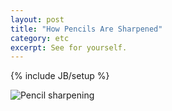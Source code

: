 ```yaml
---
layout: post
title: "How Pencils Are Sharpened"
category: etc  
excerpt: See for yourself.
---
```

{% include JB/setup %}

![Pencil sharpening](http://www.vincentbarr.com/assets/images/pencil-sharpening.gif)

<a href="https://plus.google.com/+VincentBarr0?rel=author"></a>